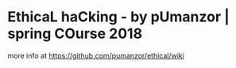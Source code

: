 # EthicaL haCking - by pUmanzor | spring COurse 2018


more info at https://github.com/pumanzor/ethical/wiki
